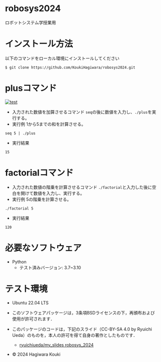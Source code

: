 # robosys2024
ロボットシステム学授業用

# インストール方法
以下のコマンドをローカル環境にインストールしてください
```
$ git clone https://github.com/KoukiHagiwara/robosys2024.git
```

# plusコマンド
[![test](https://github.com/KoukiHagiwara/robosys2024/actions/workflows/test.yml/badge.svg)](https://github.com/KoukiHagiwara/robosys2024/actions/workflows/test.yml)
- 入力された数値を加算させるコマンド
`seq`の後に数値を入力し、`./plus`を実行する。
- 実行例
1から5までの和を計算させる。
```
seq 5 | ./plus
```
- 実行結果
```
15
```
# factorialコマンド
- 入力された数値の階乗を計算させるコマンド
`./factorial`と入力した後に空白を開けて数値を入力し、実行する。
- 実行例
5の階乗を計算させる。
```
./factorial 5
```
- 実行結果
```
120
```
# 必要なソフトウェア
- Python
  - テスト済みバージョン: 3.7~3.10
# テスト環境
- Ubuntu 22.04 LTS

- このソフトウェアパッケージは，3条項BSDライセンスの下，再頒布および使用が許可されます．
- このパッケージのコードは，下記のスライド（CC-BY-SA 4.0 by Ryuichi Ueda）のものを，本人の許可を得て自身の著作としたものです．
    - [ryuichiueda/my_slides robosys_2024](https://github.com/ryuichiueda/my_slides/tree/master/robosys_2024)
- © 2024 Hagiwara Kouki


